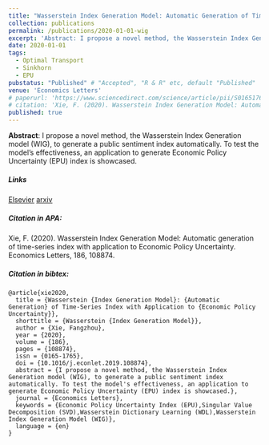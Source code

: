 ```yaml
---
title: "Wasserstein Index Generation Model: Automatic Generation of Time-series Index with Application to Economic Policy Uncertainty"
collection: publications
permalink: /publications/2020-01-01-wig
excerpt: 'Abstract: I propose a novel method, the Wasserstein Index Generation model (WIG), to generate a public sentiment index automatically. To test the model’s effectiveness, an application to generate Economic Policy Uncertainty (EPU) index is showcased.'
date: 2020-01-01
tags:
  - Optimal Transport
  - Sinkhorn
  - EPU
pubstatus: "Published" # "Accepted", "R & R" etc, default "Published"
venue: 'Economics Letters'
# paperurl: 'https://www.sciencedirect.com/science/article/pii/S0165176519304410'
# citation: 'Xie, F. (2020). Wasserstein Index Generation Model: Automatic generation of time-series index with application to Economic Policy Uncertainty. Economics Letters, 186, 108874.'
published: true
---
```


**Abstract**: I propose a novel method, the Wasserstein Index Generation model
(WIG), to generate a public sentiment index automatically. To test the model’s
effectiveness, an application to generate Economic Policy Uncertainty (EPU)
index is showcased.

##### Links

[Elsevier](https://www.sciencedirect.com/science/article/pii/S0165176519304410)
[arxiv](https://arxiv.org/abs/1908.04369)

##### Citation in APA:

Xie, F. (2020). Wasserstein Index Generation Model: Automatic generation of time-series index with application to Economic Policy Uncertainty. Economics Letters, 186, 108874.

##### Citation in bibtex:

    @article{xie2020,
      title = {Wasserstein {Index Generation Model}: {Automatic Generation} of Time-Series Index with Application to {Economic Policy Uncertainty}},
      shorttitle = {Wasserstein {Index Generation Model}},
      author = {Xie, Fangzhou},
      year = {2020},
      volume = {186},
      pages = {108874},
      issn = {0165-1765},
      doi = {10.1016/j.econlet.2019.108874},
      abstract = {I propose a novel method, the Wasserstein Index Generation model (WIG), to generate a public sentiment index automatically. To test the model's effectiveness, an application to generate Economic Policy Uncertainty (EPU) index is showcased.},
      journal = {Economics Letters},
      keywords = {Economic Policy Uncertainty Index (EPU),Singular Value Decomposition (SVD),Wasserstein Dictionary Learning (WDL),Wasserstein Index Generation Model (WIG)},
      language = {en}
    }
